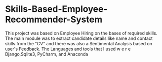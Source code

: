# Skills-Based-Employee-Recommender-System
This project was based on Employee Hiring on the bases of required skills. The main module was to extract candidate details like name and contact skills from the "CV" and there was also a Sentimental Analysis based on user's Feedback. The Languages and tools that I used w e r e Django,Sqlite3, PyCharm, and Anaconda
